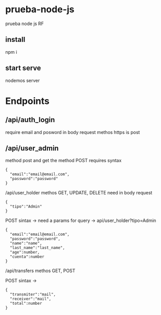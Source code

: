 # prueba-node-js
prueba node js RF

## install 
npm i

## start serve
nodemos server

# Endpoints
## /api/auth_login
require email and posword in body request
methos https is post

## /api/user_admin
method post and get 
the method POST requires syntax 
```
{
  "email":"email@email.com",
  "password":"password"
}

```

/api/user_holder
methos GET, UPDATE, DELETE
need in body request 

```
{
  "tipo":"Admin"
}

```

POST sintax -> need a params for query -> api/user_holder?tipo=Admin

```
{
  "email":"email@email.com",
  "password":"password",
  "name":"name",
  "last_name":"last_name",
  "age":number,
  "cuenta":number
}

```
                
/api/transfers
methos GET, POST

POST sintax ->

```
{
  "transmiter":"mail",
  "receiver":"mail",
  "total":number
}

```
